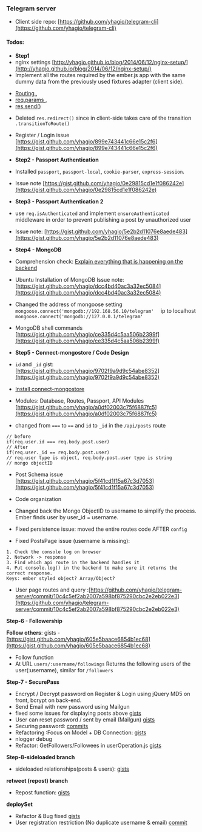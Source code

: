 ### Telegram server

* Client side repo: [https://github.com/yhagio/telegram-cli](https://github.com/yhagio/telegram-cli)

#### Todos:
* **Step1**
* nginx settings [http://yhagio.github.io/blog/2014/06/12/nginx-setup/](http://yhagio.github.io/blog/2014/06/12/nginx-setup/)
* Implement all the routes required by the ember.js app with the same dummy data from the previously used fixtures adapter (client side). 
- [Routing ](http://expressjs.com/4x/api.html#app.VERB), 
- [req.params ](http://expressjs.com/4x/api.html#req.params), 
- [res.send()](http://expressjs.com/4x/api.html#res.send)

* Deleted `res.redirect()` since in client-side takes care of the transition `.transitionToRoute()`

* Register / Login issue [https://gist.github.com/yhagio/899e743441c66e15c2f6](https://gist.github.com/yhagio/899e743441c66e15c2f6)

* **Step2 - Passport Authentication**
* Installed `passport`, `passport-local`, `cookie-parser`, `express-session`.
* Issue note [https://gist.github.com/yhagio/0e29815cd1e1f086242e](https://gist.github.com/yhagio/0e29815cd1e1f086242e)

* **Step3 - Passport Authentication 2**
* use `req.isAuthenticated` and implement `ensureAuthenticated` middleware in order to prevent publishing a post by unauthorized user
* Issue note: [https://gist.github.com/yhagio/5e2b2d11076e8aede483](https://gist.github.com/yhagio/5e2b2d11076e8aede483)

* **Step4 - MongoDB**
* Comprehension check: [Explain everything that is happening on the backend](https://gist.github.com/yhagio/7394b91dfe236ef48814)
* Ubuntu Installation of MongoDB Issue note: [https://gist.github.com/yhagio/dcc4bd40ac3a32ec5084](https://gist.github.com/yhagio/dcc4bd40ac3a32ec5084)
* Changed the address of mongoose setting `mongoose.connect('mongodb://192.168.56.10/telegram'	` ip to localhost `mongoose.connect('mongodb://127.0.0.1/telegram'	`
* MongoDB shell commands [https://gist.github.com/yhagio/ce335d4c5aa506b2399f](https://gist.github.com/yhagio/ce335d4c5aa506b2399f)

* **Step5 - Connect-mongostore / Code Design**
* `id` and `_id` gist: [https://gist.github.com/yhagio/9702f9a9d9c54abe8352](https://gist.github.com/yhagio/9702f9a9d9c54abe8352)
* [Install connect-mongostore](https://github.com/diversario/connect-mongostore)
* Modules: Database, Routes, Passport, API Modules [https://gist.github.com/yhagio/a0df02003c75f6887fc5](https://gist.github.com/yhagio/a0df02003c75f6887fc5)
* changed from `===` to `==` and `id` to `_id` in the `/api/posts` route
```
// before
if(req.user.id === req.body.post.user)
// After
if(req.user._id == req.body.post.user)
// req.user type is object, req.body.post.user type is string
// mongo objectID
```
* Post Schema issue [https://gist.github.com/yhagio/5f41cd1f15a67c3d7053](https://gist.github.com/yhagio/5f41cd1f15a67c3d7053)
* Code organization
* Changed back the Mongo ObjectID to username to simplify the process. Ember finds user by user_id = username.
* Fixed persistence issue: moved the entire routes code AFTER `config`

* Fixed PostsPage issue (username is missing):
```
1. Check the console log on browser
2. Network -> response
3. Find which api route in the backend handles it
4. Put console.log() in the backend to make sure it returns the correct response.
Keys: ember styled object? Array/Object?
```

* User page routes and query :[https://github.com/yhagio/telegram-server/commit/10c4c5ef2ab2007a598bf875290cbc2e2eb022e3](https://github.com/yhagio/telegram-server/commit/10c4c5ef2ab2007a598bf875290cbc2e2eb022e3)

**Step-6 - Followership**

**Follow others**: gists - [https://gist.github.com/yhagio/605e5baace6854b1ec68](https://gist.github.com/yhagio/605e5baace6854b1ec68)
* Follow function
* At URL `users/:username/followings` Returns the following users of the user(:username), similar for `/followers`

**Step-7 - SecurePass**
* Encrypt / Decrypt password on Register & Login using jQuery MD5 on front, bcrypt on back-end.
* Send Email with new password using Mailgun
* fixed some issues for displaying posts above [gists](https://gist.github.com/yhagio/9224cccb652a9a106096)
* User can reset password / sent by email (Mailgun) [gists](https://gist.github.com/yhagio/9c6ac9f185bea1dca5b8)
* Securing password: [commits](https://gist.github.com/yhagio/4eb3ee7309231cdd4017)
* Refactoring :Focus on Model + DB Connection: [gists](https://gist.github.com/yhagio/c462b21adf3ad0386f68)
* nlogger debug
* Refactor: GetFollowers/Followees in userOperation.js [gists](https://gist.github.com/yhagio/2f89fbd54c0979e41f1f)

**Step-8-sideloaded branch**
* sideloaded relationships(posts & users): [gists](https://gist.github.com/yhagio/6dd3bbc910720f84cc34)

**retweet (repost) branch**
* Repost function: [gists](https://gist.github.com/yhagio/db981b7853d6d02477a1)

**deploySet**
* Refactor & Bug fixed [gists](https://gist.github.com/yhagio/b1bf3cda0da0b707ca24)
* User registration restriction (No duplicate username & email) [commit](https://github.com/yhagio/telegram-server/commit/5044701f1785f0bc5d3a52431013ac4b321a1459)